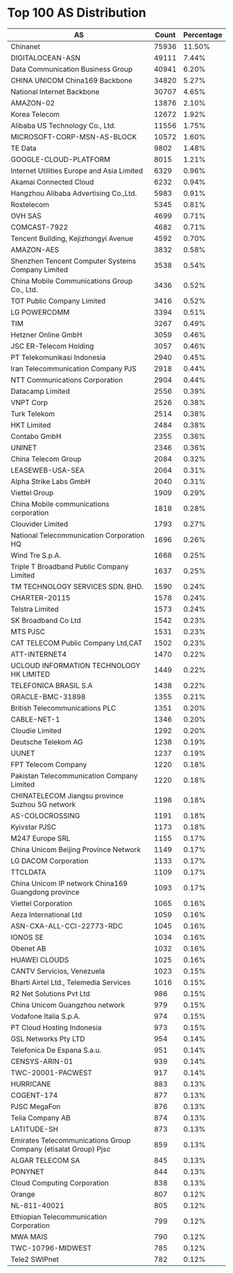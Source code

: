 # Top 100 AS Distribution
| AS | Count | Percentage |
|----|----|----|
| Chinanet | 75936 | 11.50% |
| DIGITALOCEAN-ASN | 49111 | 7.44% |
| Data Communication Business Group | 40941 | 6.20% |
| CHINA UNICOM China169 Backbone | 34820 | 5.27% |
| National Internet Backbone | 30707 | 4.65% |
| AMAZON-02 | 13876 | 2.10% |
| Korea Telecom | 12672 | 1.92% |
| Alibaba US Technology Co., Ltd. | 11556 | 1.75% |
| MICROSOFT-CORP-MSN-AS-BLOCK | 10572 | 1.60% |
| TE Data | 9802 | 1.48% |
| GOOGLE-CLOUD-PLATFORM | 8015 | 1.21% |
| Internet Utilities Europe and Asia Limited | 6329 | 0.96% |
| Akamai Connected Cloud | 6232 | 0.94% |
| Hangzhou Alibaba Advertising Co.,Ltd. | 5983 | 0.91% |
| Rostelecom | 5345 | 0.81% |
| OVH SAS | 4699 | 0.71% |
| COMCAST-7922 | 4682 | 0.71% |
| Tencent Building, Kejizhongyi Avenue | 4592 | 0.70% |
| AMAZON-AES | 3832 | 0.58% |
| Shenzhen Tencent Computer Systems Company Limited | 3538 | 0.54% |
| China Mobile Communications Group Co., Ltd. | 3436 | 0.52% |
| TOT Public Company Limited | 3416 | 0.52% |
| LG POWERCOMM | 3394 | 0.51% |
| TIM | 3267 | 0.49% |
| Hetzner Online GmbH | 3059 | 0.46% |
| JSC ER-Telecom Holding | 3057 | 0.46% |
| PT Telekomunikasi Indonesia | 2940 | 0.45% |
| Iran Telecommunication Company PJS | 2918 | 0.44% |
| NTT Communications Corporation | 2904 | 0.44% |
| Datacamp Limited | 2556 | 0.39% |
| VNPT Corp | 2526 | 0.38% |
| Turk Telekom | 2514 | 0.38% |
| HKT Limited | 2484 | 0.38% |
| Contabo GmbH | 2355 | 0.36% |
| UNINET | 2346 | 0.36% |
| China Telecom Group | 2084 | 0.32% |
| LEASEWEB-USA-SEA | 2064 | 0.31% |
| Alpha Strike Labs GmbH | 2040 | 0.31% |
| Viettel Group | 1909 | 0.29% |
| China Mobile communications corporation | 1818 | 0.28% |
| Clouvider Limited | 1793 | 0.27% |
| National Telecommunication Corporation HQ | 1696 | 0.26% |
| Wind Tre S.p.A. | 1668 | 0.25% |
| Triple T Broadband Public Company Limited | 1637 | 0.25% |
| TM TECHNOLOGY SERVICES SDN. BHD. | 1590 | 0.24% |
| CHARTER-20115 | 1578 | 0.24% |
| Telstra Limited | 1573 | 0.24% |
| SK Broadband Co Ltd | 1542 | 0.23% |
| MTS PJSC | 1531 | 0.23% |
| CAT TELECOM Public Company Ltd,CAT | 1502 | 0.23% |
| ATT-INTERNET4 | 1470 | 0.22% |
| UCLOUD INFORMATION TECHNOLOGY HK LIMITED | 1449 | 0.22% |
| TELEFONICA BRASIL S.A | 1438 | 0.22% |
| ORACLE-BMC-31898 | 1355 | 0.21% |
| British Telecommunications PLC | 1351 | 0.20% |
| CABLE-NET-1 | 1346 | 0.20% |
| Cloudie Limited | 1292 | 0.20% |
| Deutsche Telekom AG | 1238 | 0.19% |
| UUNET | 1237 | 0.19% |
| FPT Telecom Company | 1220 | 0.18% |
| Pakistan Telecommunication Company Limited | 1220 | 0.18% |
| CHINATELECOM Jiangsu province Suzhou 5G network | 1198 | 0.18% |
| AS-COLOCROSSING | 1191 | 0.18% |
| Kyivstar PJSC | 1173 | 0.18% |
| M247 Europe SRL | 1155 | 0.17% |
| China Unicom Beijing Province Network | 1149 | 0.17% |
| LG DACOM Corporation | 1133 | 0.17% |
| TTCLDATA | 1109 | 0.17% |
| China Unicom IP network China169 Guangdong province | 1093 | 0.17% |
| Viettel Corporation | 1065 | 0.16% |
| Aeza International Ltd | 1059 | 0.16% |
| ASN-CXA-ALL-CCI-22773-RDC | 1045 | 0.16% |
| IONOS SE | 1034 | 0.16% |
| Obenet AB | 1032 | 0.16% |
| HUAWEI CLOUDS | 1025 | 0.16% |
| CANTV Servicios, Venezuela | 1023 | 0.15% |
| Bharti Airtel Ltd., Telemedia Services | 1016 | 0.15% |
| R2 Net Solutions Pvt Ltd | 986 | 0.15% |
| China Unicom Guangzhou network | 979 | 0.15% |
| Vodafone Italia S.p.A. | 974 | 0.15% |
| PT Cloud Hosting Indonesia | 973 | 0.15% |
| GSL Networks Pty LTD | 954 | 0.14% |
| Telefonica De Espana S.a.u. | 951 | 0.14% |
| CENSYS-ARIN-01 | 939 | 0.14% |
| TWC-20001-PACWEST | 917 | 0.14% |
| HURRICANE | 883 | 0.13% |
| COGENT-174 | 877 | 0.13% |
| PJSC MegaFon | 876 | 0.13% |
| Telia Company AB | 874 | 0.13% |
| LATITUDE-SH | 873 | 0.13% |
| Emirates Telecommunications Group Company (etisalat Group) Pjsc | 859 | 0.13% |
| ALGAR TELECOM SA | 845 | 0.13% |
| PONYNET | 844 | 0.13% |
| Cloud Computing Corporation | 838 | 0.13% |
| Orange | 807 | 0.12% |
| NL-811-40021 | 805 | 0.12% |
| Ethiopian Telecommunication Corporation | 799 | 0.12% |
| MWA MAIS | 790 | 0.12% |
| TWC-10796-MIDWEST | 785 | 0.12% |
| Tele2 SWIPnet | 782 | 0.12% |

